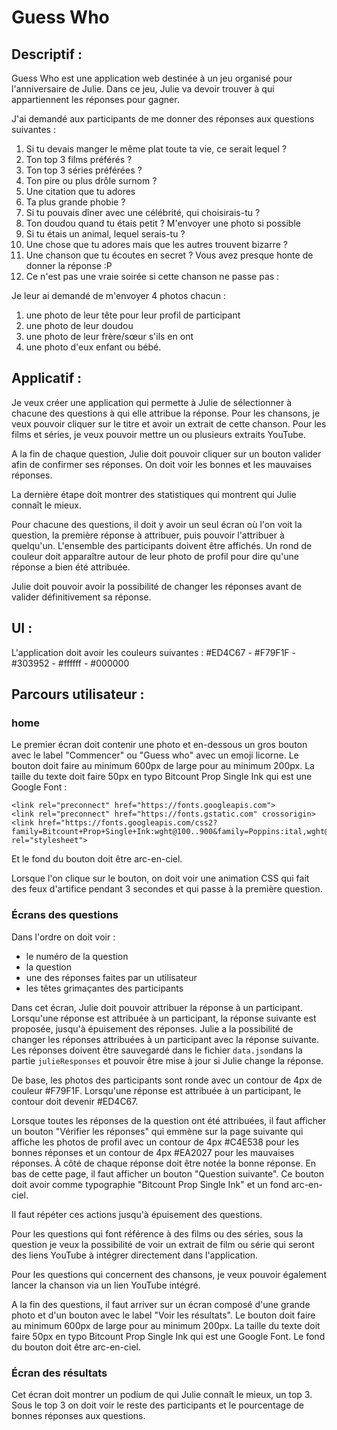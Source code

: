 # Guess Who

## Descriptif :

Guess Who est une application web destinée à un jeu organisé pour l'anniversaire de Julie.
Dans ce jeu, Julie va devoir trouver à qui appartiennent les réponses pour gagner.

J'ai demandé aux participants de me donner des réponses aux questions suivantes :

1. Si tu devais manger le même plat toute ta vie, ce serait lequel ?
2. Ton top 3 films préférés ?
3. Ton top 3 séries préférées ?
4. Ton pire ou plus drôle surnom ?
5. Une citation que tu adores
6. Ta plus grande phobie ?
7. Si tu pouvais dîner avec une célébrité, qui choisirais-tu ?
8. Ton doudou quand tu étais petit ? M'envoyer une photo si possible
9. Si tu étais un animal, lequel serais-tu ?
10. Une chose que tu adores mais que les autres trouvent bizarre ?
11. Une chanson que tu écoutes en secret ? Vous avez presque honte de donner la réponse :P
12. Ce n'est pas une vraie soirée si cette chanson ne passe pas :

Je leur ai demandé de m'envoyer 4 photos chacun :

1. une photo de leur tête pour leur profil de participant
2. une photo de leur doudou
3. une photo de leur frère/sœur s'ils en ont
4. une photo d'eux enfant ou bébé.

## Applicatif :

Je veux créer une application qui permette à Julie de sélectionner à chacune des questions à qui elle attribue la réponse.
Pour les chansons, je veux pouvoir cliquer sur le titre et avoir un extrait de cette chanson.
Pour les films et séries, je veux pouvoir mettre un ou plusieurs extraits YouTube.

A la fin de chaque question, Julie doit pouvoir cliquer sur un bouton valider afin de confirmer ses réponses.
On doit voir les bonnes et les mauvaises réponses.

La dernière étape doit montrer des statistiques qui montrent qui Julie connaît le mieux.

Pour chacune des questions, il doit y avoir un seul écran où l'on voit la question, la première réponse à attribuer, puis pouvoir l'attribuer à quelqu'un. L'ensemble des participants doivent être affichés. Un rond de couleur doit apparaître autour de leur photo de profil pour dire qu'une réponse a bien été attribuée.

Julie doit pouvoir avoir la possibilité de changer les réponses avant de valider définitivement sa réponse.

## UI :

L'application doit avoir les couleurs suivantes :
#ED4C67 - #F79F1F - #303952 - #ffffff - #000000

## Parcours utilisateur :

### home

Le premier écran doit contenir une photo et en-dessous un gros bouton avec le label "Commencer" ou "Guess who" avec un emoji licorne.
Le bouton doit faire au minimum 600px de large pour au minimum 200px. La taille du texte doit faire 50px en typo Bitcount Prop Single Ink qui est une Google Font :

```
<link rel="preconnect" href="https://fonts.googleapis.com">
<link rel="preconnect" href="https://fonts.gstatic.com" crossorigin>
<link href="https://fonts.googleapis.com/css2?family=Bitcount+Prop+Single+Ink:wght@100..900&family=Poppins:ital,wght@0,100;0,200;0,300;0,400;0,500;0,600;0,700;0,800;0,900;1,100;1,200;1,300;1,400;1,500;1,600;1,700;1,800;1,900&family=Raleway:ital,wght@0,100..900;1,100..900&family=Roboto:ital,wght@0,100;0,300;0,400;0,500;0,700;0,900;1,100;1,300;1,400;1,500;1,700;1,900&display=swap" rel="stylesheet">
```

Et le fond du bouton doit être arc-en-ciel.

Lorsque l'on clique sur le bouton, on doit voir une animation CSS qui fait des feux d'artifice pendant 3 secondes et qui passe à la première question.

### Écrans des questions

Dans l'ordre on doit voir :

- le numéro de la question
- la question
- une des réponses faites par un utilisateur
- les têtes grimaçantes des participants

Dans cet écran, Julie doit pouvoir attribuer la réponse à un participant.
Lorsqu'une réponse est attribuée à un participant, la réponse suivante est proposée, jusqu'à épuisement des réponses.
Julie a la possibilité de changer les réponses attribuées à un participant avec la réponse suivante.
Les réponses doivent être sauvegardé dans le fichier `data.json`dans la partie `julieResponses` et pouvoir être mise à jour si Julie change la réponse.

De base, les photos des participants sont ronde avec un contour de 4px de couleur #F79F1F.
Lorsqu'une réponse est attribuée à un participant, le contour doit devenir #ED4C67.

Lorsque toutes les réponses de la question ont été attribuées, il faut afficher un bouton "Vérifier les réponses" qui emmène sur la page suivante qui affiche les photos de profil avec un contour de 4px #C4E538 pour les bonnes réponses et un contour de 4px #EA2027 pour les mauvaises réponses. À côté de chaque réponse doit être notée la bonne réponse.
En bas de cette page, il faut afficher un bouton "Question suivante".
Ce bouton doit avoir comme typographie "Bitcount Prop Single Ink" et un fond arc-en-ciel.

Il faut répéter ces actions jusqu'à épuisement des questions.

Pour les questions qui font référence à des films ou des séries, sous la question je veux la possibilité de voir un extrait de film ou série qui seront des liens YouTube à intégrer directement dans l'application.

Pour les questions qui concernent des chansons, je veux pouvoir également lancer la chanson via un lien YouTube intégré.

A la fin des questions, il faut arriver sur un écran composé d'une grande photo et d'un bouton avec le label "Voir les résultats".
Le bouton doit faire au minimum 600px de large pour au minimum 200px. La taille du texte doit faire 50px en typo Bitcount Prop Single Ink qui est une Google Font. Le fond du bouton doit être arc-en-ciel.

### Écran des résultats

Cet écran doit montrer un podium de qui Julie connaît le mieux, un top 3.
Sous le top 3 on doit voir le reste des participants et le pourcentage de bonnes réponses aux questions.
